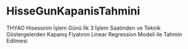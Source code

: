 # HisseGunKapanisTahmini
THYAO Hisessinin İşlem Günü İlk 3 İşlem Saatinden ve Teknik Göstergelerden Kapanış Fiyatının Linear Regression Modeli ile Tahmin Edilmesi
